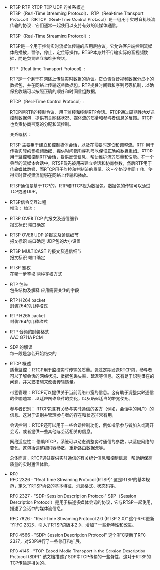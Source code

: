 - RTSP RTP RTCP TCP UDP 的关系概述  
  RTSP（Real-Time Streaming Protocol）、RTP（Real-time Transport Protocol）和RTCP（Real-Time Control Protocol）是一组用于实时音视频流传输的协议，它们通常一起使用以支持有效的流媒体通信。

  RTSP（Real-Time Streaming Protocol）: 
  
  RTSP是一个用于控制实时流媒体传输的应用层协议。它允许客户端控制流媒体的播放，暂停，停止，定位等操作。RTSP本身并不传输实际的音视频数据，而是负责建立和维护会话。

  RTP（Real-time Transport Protocol）:
  
  RTP是一个用于在网络上传输实时数据的协议。它负责将音视频数据分成小的数据包，并在网络上传输这些数据包。RTP提供时间戳和序列号等机制，以确保接收端可以按照正确的顺序和时间重组数据。

  RTCP（Real-Time Control Protocol）:
  
  RTCP是RTP的控制协议，用于监控和控制RTP会话。RTCP通过周期性地发送控制数据包，提供有关网络状况、媒体流的质量和参与者信息的反馈。RTCP也负责协商带宽的分配和流控制。

  关系概括：

  RTSP 主要用于建立和控制媒体会话，以及在需要时定位和调整流。RTP 用于传输实际的音视频数据，提供时间戳和序列号以保证正确的数据重组。RTCP 用于监控和控制RTP会话，提供反馈信息，帮助维护流的质量和性能。在一个典型的流媒体会话中，RTSP首先被用来建立会话和协商参数，然后RTP用于传输媒体数据，而RTCP用于监控和控制流的质量。这三个协议共同工作，使得实时音视频流能够在网络上传输和播放。

  RTSP通信是基于TCP的。RTP和RTCP视为数据包。数据包的传输可以通过TCP或者UDP。

- RTSP信令交互过程  
  推流：
  拉流：

- RTSP OVER TCP 的报文及通信细节    
  报文标识 端口确定

- RTSP OVER UDP 的报文及通信细节    
  报文标识 端口确定 UDP包的大小设置

- RTSP MULTICAST 的报文及通信细节    
  报文标识 端口确定

- RTSP 鉴权  
  在哪一步鉴权  两种鉴权方式

- RTP 包头  
  包头结构及解释 应用需要关注的字段

- RTP H264 packet  
  封装264的几种格式

- RTP H265 packet  
  封装264的几种格式

- RTP 音频的封装格式  
  AAC G711A PCM

- SDP 的解读  
  每一段是怎么开始结束的

- RTCP 概述   
  质量监控： RTCP用于监控实时传输的质量。通过定期发送RTCP包，参与者可以了解会话的网络状况、数据包丢失率、延迟等信息。这有助于识别潜在的问题，并采取措施来改善传输质量。

  带宽管理： RTCP可以提供关于当前网络带宽的信息。这有助于调整实时通信的传输速率，以适应网络条件的变化，以及确保适当的带宽使用。

  参与者识别： RTCP包含有关参与实时通信的各方（例如，会话中的用户）的信息。这对于识别并管理参与者的存在和状态非常有用。

  会话控制： RTCP还可以用于一些会话控制功能，例如指示参与者加入或离开会话，或者提供一些其他与会话相关的信息。

  网络适应性： 借助RTCP，系统可以动态调整实时通信的参数，以适应网络的变化。这包括调整编码器参数、重新路由数据流等。

  总体而言，RTCP通过提供实时通信的有关统计信息和控制信息，帮助确保高质量的实时通信体验。
- RFC   
  RFC 2326 - "Real Time Streaming Protocol (RTSP)"
这是RTSP的基本规范，定义了RTSP协议的基本特征、消息格式、状态码等。

  RFC 2327 - "SDP: Session Description Protocol"
SDP（Session Description Protocol）是用于描述多媒体会话的协议，它与RTSP一起使用，描述了会话中的媒体流信息。

  RFC 7826 - "Real-Time Streaming Protocol 2.0 (RTSP 2.0)"
这个RFC更新了RFC 2326，引入了RTSP的版本2.0，增加了一些新特性和改进。

  RFC 4566 - "SDP: Session Description Protocol"
这个RFC更新了RFC 2327，对SDP进行了一些修订和扩展。

  RFC 4145 - "TCP-Based Media Transport in the Session Description Protocol (SDP)"
该文档描述了SDP中TCP传输的一些特性，这对于RTSP的TCP传输是相关的。